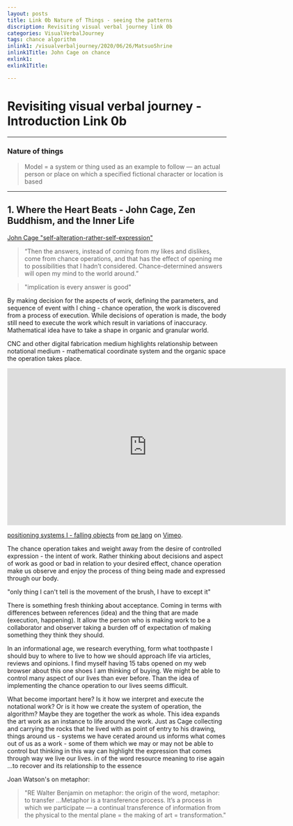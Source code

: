```yaml
---
layout: posts
title: Link 0b Nature of Things - seeing the patterns
discription: Revisiting visual verbal journey link 0b
categories: VisualVerbalJourney
tags: chance algorithm
inlink1: /visualverbaljourney/2020/06/26/MatsuoShrine
inlink1Title: John Cage on chance
exlink1: 
exlink1Title: 

---
```


# Revisiting visual verbal journey - Introduction Link 0b
---

### Nature of things


>Model = a system or thing used as an example to follow — an
actual person or place on which a specified fictional character or location is based


---

## 1. Where the Heart Beats - John Cage, Zen Buddhism, and the Inner Life  <a name="johncage_chance"></a>

[John Cage "self-alteration-rather-self-expression"](https://improvisedlife.com/2017/03/22/art-self-alteration-rather-self-expression-john-cage/#:~:text=Art%20as%20Self%2DAlteration%2C%20Rather,than%20Self%20Expression%20(John%20Cage)&text=It's%20an%20astonishingly%20rich%20book,as%20well%20as%20a%20life.)

>“Then the answers, instead of coming from my likes and dislikes, come from chance operations, and that has the effect of opening me to possibilities that I hadn’t considered. Chance-determined answers will open my mind to the world around.”

>"implication is every answer is good"

By making decision for the aspects of work, defining the parameters, and sequence of event with I ching - chance operation, the work is discovered from a process of execution. While decisions of operation is made, the body still need to execute the work which result in variations of inaccuracy. Mathematical idea have to take a shape in organic and granular world.

CNC and other digital fabrication medium highlights relationship between notational medium - mathematical coordinate system and the organic space the operation takes place.   

<div class="videoWrapper">
<iframe src="https://player.vimeo.com/video/24491037?color=737373&title=0&portrait=0" width="640" height="360" frameborder="0" allow="autoplay; fullscreen" allowfullscreen></iframe>
<p><a href="https://vimeo.com/24491037">positioning systems I - falling objects</a> from <a href="https://vimeo.com/user2867678">pe lang</a> on <a href="https://vimeo.com">Vimeo</a>.</p>
</div>

The chance operation takes and weight away from the desire of controlled expression - the intent of work. Rather thinking about decisions and aspect of work as good or bad in relation to your desired effect, chance operation make us observe and enjoy the process of thing being made and expressed through our body. 

"only thing I can't tell is the movement of the brush, I have to except it"

There is something fresh thinking about acceptance. Coming in terms with differences between references (idea) and the thing that are made (execution, happening). It allow the person who is making work to be a collaborator and observer taking a burden off of expectation of making something they think they should. 

In an informational age, we research everything, form what toothpaste I should buy to where to live to how we should approach life via articles, reviews and opinions. I find myself having 15 tabs opened on my web browser about this one shoes I am thinking of buying. We might be able to control many aspect of our lives than ever before. Than the idea of implementing the chance operation to our lives seems difficult. 

What become important here? Is it how we interpret and execute the notational work? Or is it how we create the system of operation, the algorithm? Maybe they are together the work as whole. This idea expands the art work as an instance to life around the work. Just as Cage collecting and carrying the rocks that he lived with as point of entry to his drawing, things around us - systems we have cerated around us informs what comes out of us as a work - some of them which we may or may not be able to control but thinking in this way can highlight the expression that comes through way we live our lives. 
in of the word resource meaning to rise again …to recover and its relationship to the essence 

Joan Watson's on metaphor:

>"RE Walter Benjamin on metaphor: the origin of the word, metaphor: to transfer …Metaphor is a transference process. It’s a process in
which we participate — a continual transference of information from the physical to the mental plane = the making of art = transformation."
